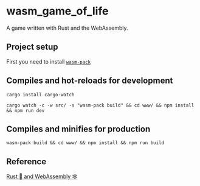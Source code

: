 # wasm_game_of_life

A game written with Rust and the WebAssembly.

## Project setup

First you need to install [`wasm-pack`](https://rustwasm.github.io/wasm-pack/installer/)

## Compiles and hot-reloads for development

```shell
cargo install cargo-watch
```

```shell
cargo watch -c -w src/ -s "wasm-pack build" && cd www/ && npm install && npm run dev
```

## Compiles and minifies for production

```shell
wasm-pack build && cd www/ && npm install && npm run build
```

## Reference

[Rust 🦀 and WebAssembly 🕸](https://rustwasm.github.io/docs/book/introduction.html)
